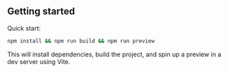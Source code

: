 ## Getting started

Quick start:

```bash
npm install && npm run build && npm run preview
```

This will install dependencies, build the project, and spin up a preview in a dev server using Vite.
